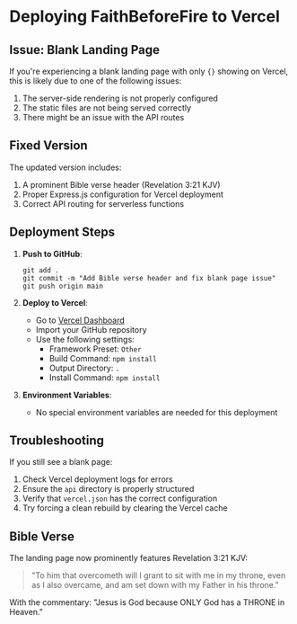 # Deploying FaithBeforeFire to Vercel

## Issue: Blank Landing Page

If you're experiencing a blank landing page with only `{}` showing on Vercel, this is likely due to one of the following issues:

1. The server-side rendering is not properly configured
2. The static files are not being served correctly
3. There might be an issue with the API routes

## Fixed Version

The updated version includes:

1. A prominent Bible verse header (Revelation 3:21 KJV)
2. Proper Express.js configuration for Vercel deployment
3. Correct API routing for serverless functions

## Deployment Steps

1. **Push to GitHub**:
   ```
   git add .
   git commit -m "Add Bible verse header and fix blank page issue"
   git push origin main
   ```

2. **Deploy to Vercel**:
   - Go to [Vercel Dashboard](https://vercel.com/dashboard)
   - Import your GitHub repository
   - Use the following settings:
     - Framework Preset: `Other`
     - Build Command: `npm install`
     - Output Directory: `.`
     - Install Command: `npm install`

3. **Environment Variables**:
   - No special environment variables are needed for this deployment

## Troubleshooting

If you still see a blank page:

1. Check Vercel deployment logs for errors
2. Ensure the `api` directory is properly structured
3. Verify that `vercel.json` has the correct configuration
4. Try forcing a clean rebuild by clearing the Vercel cache

## Bible Verse

The landing page now prominently features Revelation 3:21 KJV:

> "To him that overcometh will I grant to sit with me in my throne, even as I also overcame, and am set down with my Father in his throne."

With the commentary: "Jesus is God because ONLY God has a THRONE in Heaven."